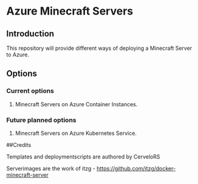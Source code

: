 # Azure Minecraft Servers

## Introduction
This repository will provide different ways of deploying a Minecraft Server to Azure.

## Options

### Current options

1. Minecraft Servers on Azure Container Instances.

### Future planned options

1. Minecraft Servers on Azure Kubernetes Service.

##Credits

Templates and deploymentscripts are authored by CerveloRS

Serverimages are the work of itzg - https://github.com/itzg/docker-minecraft-server
